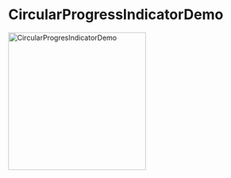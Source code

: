 # CircularProgressIndicatorDemo


<img width="277" alt="CircularProgresIndicatorDemo" src="https://user-images.githubusercontent.com/3993516/137718866-8df95027-9bd5-4721-9966-154ed1de2cb8.png">
